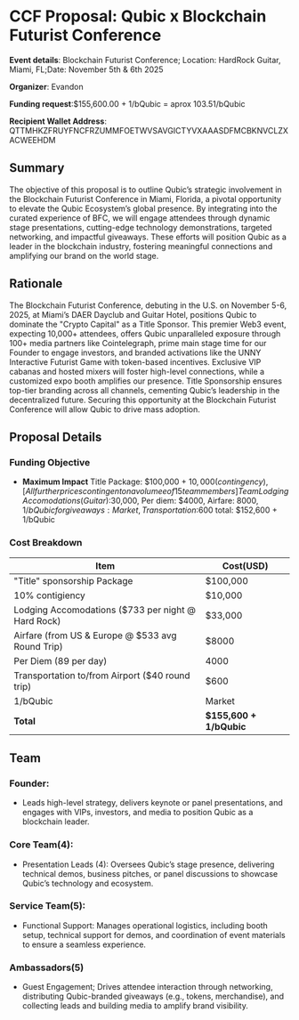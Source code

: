 # CCF Proposal: Qubic x Blockchain Futurist Conference
**Event details**: Blockchain Futurist Conference; Location: HardRock Guitar, Miami, FL;Date: November 5th & 6th 2025

**Organizer**: Evandon

**Funding request**:$155,600.00 + 1/bQubic = aprox 103.51/bQubic

**Recipient Wallet Address**: QTTMHKZFRUYFNCFRZUMMFOETWVSAVGICTYVXAAASDFMCBKNVCLZXACWEEHDM 


## Summary
The objective of this proposal is to outline Qubic’s strategic involvement in the Blockchain Futurist Conference in Miami, Florida, a pivotal opportunity to elevate the Qubic Ecosystem’s global presence. By integrating into the curated experience of BFC, we will engage attendees through dynamic stage presentations, cutting-edge technology demonstrations, targeted networking, and impactful giveaways. These efforts will position Qubic as a leader in the blockchain industry, fostering meaningful connections and amplifying our brand on the world stage.

## Rationale
 The Blockchain Futurist Conference, debuting in the U.S. on November 5-6, 2025, at Miami’s DAER Dayclub and Guitar Hotel, positions Qubic to dominate the "Crypto Capital" as a Title Sponsor. This premier Web3 event, expecting 10,000+ attendees, offers Qubic unparalleled exposure through 100+ media partners like Cointelegraph, prime main stage time for our Founder to engage investors, and branded activations like the UNNY Interactive Futurist Game with token-based incentives. Exclusive VIP cabanas and hosted mixers will foster high-level connections, while a customized expo booth amplifies our presence. Title Sponsorship ensures top-tier branding across all channels, cementing Qubic’s leadership in the decentralized future. Securing this opportunity at the Blockchain Futurist Conference will allow Qubic to drive mass adoption.

## Proposal Details
### Funding Objective
- **Maximum Impact** Title Package: $100,000 + $10,000(contingency), [All further prices contingent on a volumee of 15 team members] Team Lodging Accomodations(Guitar):$30,000, Per diem: $4000,  Airfare: $8000, 1/bQubic for giveaways: Market, Transportation:$600 total: $152,600 + 1/bQubic
### Cost Breakdown
| Item |  Cost(USD) |
|------|------------|
| "Title" sponsorship Package | $100,000 |
| 10% contigiency | $10,000 |
| Lodging Accomodations ($733 per night @ Hard Rock) | $33,000 |
| Airfare (from US & Europe @ $533 avg Round Trip) | $8000 |
| Per Diem (89 per day) | 4000 |
| Transportation to/from Airport ($40 round trip) | $600 |
| 1/bQubic | Market |
| **Total** | **$155,600 + 1/bQubic**|
## Team
### Founder: 
- Leads high-level strategy, delivers keynote or panel presentations, and engages with VIPs, investors, and media to position Qubic as a blockchain leader.
### Core Team(4):
- Presentation Leads (4): Oversees Qubic’s stage presence, delivering technical demos, business pitches, or panel discussions to showcase Qubic’s technology and ecosystem.
### Service Team(5):
- Functional Support: Manages operational logistics, including booth setup, technical support for demos, and coordination of event materials to ensure a seamless experience.
### Ambassadors(5) 
- Guest Engagement; Drives attendee interaction through networking, distributing Qubic-branded giveaways (e.g., tokens, merchandise), and collecting leads and building media to amplify brand visibility.
